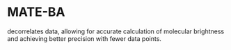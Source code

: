 # MATE-BA
decorrelates data, allowing for accurate calculation of molecular brightness and achieving better precision with fewer data points. 
